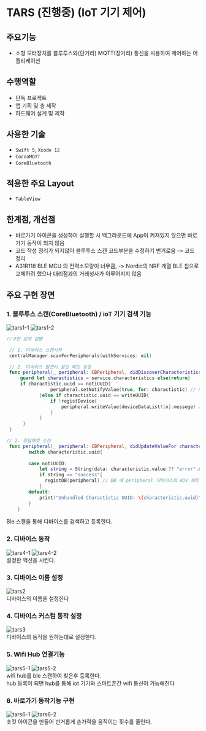 # TARS (진행중) (IoT 기기 제어)

## 주요기능

- 소형 모터장치를 블루투스와(단거리) MQTT(장거리) 통신을 사용하여 제어하는 어플리케이션

## 수행역할
- 단독 프로젝트
- 앱 기획 및 총 제작
- 하드웨어 설계 및 제작

## 사용한 기술
- `Swift 5`, `Xcode 12`
- `CocoaMQTT`
- `CoreBluetooth`

 ## 적용한 주요 Layout
- `TableView`

 ## 한계점, 개선점
 - 바로가기 아이콘을 생성하여 실행할 시 백그라운드에 App이 켜져있지 않으면 바로가기 동작이 되지 않음  
 - 코드 작성 정리가 되지않아 블루투스 스캔 코드부분을 수정하기 번거로움 -> 코드 정리 
 - A31R118 BLE MCU 의 전력소모량이 너무큼, -> Nordic의 NRF 계열 BLE 칩으로 교체하려 했으나 대리점과의 거래성사가 이루어지지 않음


## 주요 구현 장면

### 1. 블루투스 스캔(CoreBluetooth) / ioT 기기 검색 기능

![tars1-1](https://user-images.githubusercontent.com/42457589/142857905-09f62219-ce27-45f1-bd23-16f4aea46645.gif)
![tars1-2](https://user-images.githubusercontent.com/42457589/142857909-c24dd7f7-c5b5-4008-96c2-bc36c5b1677d.gif)  

``` swift
//구현 로직 설명

 // 1. 디바이스 스캔시작 
 centralManager.scanForPeripherals(withServices: nil) 

``` 
``` swift
 // 2. 디바이스 발견시 응답 패킷 요청 
 func peripheral(_ peripheral: CBPeripheral, didDiscoverCharacteristicsFor service: CBService, error: Error?) {
     guard let charactistics = service.characteristics else{return}
     if charactistic.uuid == notiUUID{
                peripheral.setNotifyValue(true, for: charactistic) // notifiying 서비스를 구독하여 iot 기기에서 변경된 값을 감시
            }else if charactistic.uuid == writeUUID{
                if !registDevice{
                    peripheral.writeValue(deviceDataList![n].messege) // 응답을 요청하느 패킷 발송
                }
            }
      }
 }

``` 
``` swift
// 2. 응답패킷 수신 
 func peripheral(_ peripheral: CBPeripheral, didUpdateValueFor characteristic: CBCharacteristic, error: Error?) {
        switch characteristic.uuid{
        
        case notiUUID:
            let string = String(data: characteristic.value ?? "error".data(using: .utf8)!,encoding: String.Encoding.utf8) ?? "error"
            if string == "success"{
              registDB(peripheral) // DB 에 peripheral 디바이스의 ADV 패킷에서 전송한 디바이스 고유번호를 저장
            }
        default:
            print("Unhandled Charactistic UUID: \(characteristic.uuid)")
        }
    }
```

Ble 스캔을 통해 디바이스를 검색하고 등록한다.
  
### 2. 디바이스 동작
![tars4-1](https://user-images.githubusercontent.com/42457589/142858015-625483aa-48f9-4769-b094-620b72802e23.gif)
![tars4-2](https://user-images.githubusercontent.com/42457589/142858027-02474ac1-905e-4534-9366-c1363b270c1d.gif)  
설정한 액션을 시킨다.
  
### 3. 디바이스 이름 설정
![tars2](https://user-images.githubusercontent.com/42457589/142857940-f8f76369-46c6-4176-a7bd-ee9929f32f34.gif)  
디바이스의 이름을 설정한다
  
### 4. 디바이스 커스텀 동작 설정
![tars3](https://user-images.githubusercontent.com/42457589/142857978-4e463a15-39c0-4de6-8078-edbd56deca24.gif)  
디바이스의 동작을 원하는대로 설정한다.
  
### 5. Wifi Hub 연결기능
![tars5-1](https://user-images.githubusercontent.com/42457589/142858107-b463c211-c97f-4d0f-a663-779841bc8280.gif)
![tars5-2](https://user-images.githubusercontent.com/42457589/142858122-3ee74cee-a324-4bfc-8caa-da52961f3f86.gif)  
wifi hub를 ble 스캔하여 찾은후 등록한다.  
hub 등록이 되면 hub를 통해 iot 기기와 스마트폰간 wifi 통신이 가능해진다
  
### 6. 바로가기 동작기능 구현
![tars6-1](https://user-images.githubusercontent.com/42457589/142858211-660d8ad1-f1ef-43d8-8a5c-ae1d96c2a7d2.gif)
![tars6-2](https://user-images.githubusercontent.com/42457589/142858218-f0bb8b53-e962-4a3d-97ec-85c1ec2af73e.gif)  
숏컷 아이콘을 만들어 번거롭게 손가락을 움직이는 횟수를 줄인다.


